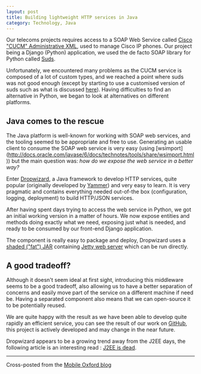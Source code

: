```yaml
---
layout: post
title: Building lightweight HTTP services in Java
category: Technology, Java
---
```


Our telecoms projects requires access to a SOAP Web Service called [Cisco "CUCM" Administrative XML](http://developer.cisco.com/web/axl/docs), used to manage Cisco IP phones. Our project being a Django (Python) application, we used the de facto SOAP library for Python called [Suds](https://fedorahosted.org/suds/).

Unfortunately, we encountered many problems as the CUCM service is composed of a lot of custom types, and we reached a point where suds was not good enough (except by starting to use a customised version of suds such as what is discussed [here](https://fedorahosted.org/suds/ticket/342)). Having difficulties to find an alternative in Python, we began to look at alternatives on different platforms.

Java comes to the rescue
------------------------

The Java platform is well-known for working with SOAP web services, and the tooling seemed to be appropriate and free to use. Generating an usable client to consume the SOAP web service is very easy (using [wsimport] (http://docs.oracle.com/javase/6/docs/technotes/tools/share/wsimport.html)) but the main question was: *how do we expose the web service in a better way?*

Enter [Dropwizard](http://dropwizard.codahale.com/), a Java framework to develop HTTP services, quite popular (originally developed by [Yammer](http://www.yammer.com)) and very easy to learn. It is very pragmatic and contains everything needed out-of-the box (configuration, logging, deployment) to build HTTP/JSON services.

After having spent days trying to access the web service in Python, we got an initial working version in a matter of hours. We now expose entities and methods doing exactly what we need, exposing just what is needed, and ready to be consumed by our front-end Django application.

The component is really easy to package and deploy, Dropwizard uses a [shaded ("fat") JAR](http://maven.apache.org/plugins/maven-shade-plugin/) containing [Jetty web server](http://www.eclipse.org/jetty/) which can be run directly.

A good tradeoff?
----------------

Although it doesn't seem ideal at first sight, introducing this middleware seems to be a good tradeoff, also allowing us to have a better separation of concerns and easily move part of the service on a different machine if need be. Having a separated component also means that we can open-source it to be potentially reused.

We are quite happy with the result as we have been able to develop quite rapidly an efficient service, you can see the result of our work on [GitHub](https://github.com/ox-it/cucm-http-api), this project is actively developed and may change in the near future.

Dropwizard appears to be a growing trend away from the J2EE days, the following article is an interesting read : [J2EE is dead](http://java.dzone.com/articles/j2ee-dead-long-live-javascript).

-------

Cross-posted from the [Mobile Oxford blog](http://blog.m.ox.ac.uk/posts/2013/04/05/cucm-http-api/)
